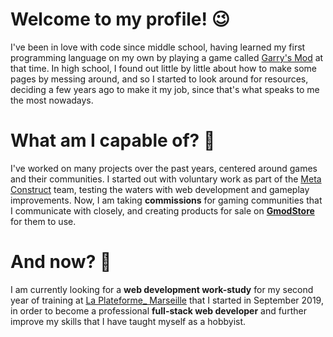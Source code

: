 # Welcome to my profile! 😉
I've been in love with code since middle school, having learned my first programming language on my own by playing a game called [Garry's Mod](https://gmod.facepunch.com) at that time. In high school, I found out little by little about how to make some pages by messing around, and so I started to look around for resources, deciding a few years ago to make it my job, since that's what speaks to me the most nowadays.

# What am I capable of? 💪
I've worked on many projects over the past years, centered around games and their communities. I started out with voluntary work as part of the [Meta Construct](https://metastruct.net) team, testing the waters with web development and gameplay improvements. Now, I am taking **commissions** for gaming communities that I communicate with closely, and creating products for sale on **[GmodStore](https://gmodstore.com)** for them to use.

# And now? 🌠
I am currently looking for a **web development work-study** for my second year of training at [La Plateforme_ Marseille](https://laplateforme.io) that I started in September 2019, in order to become a professional **full-stack web developer** and further improve my skills that I have taught myself as a hobbyist.
